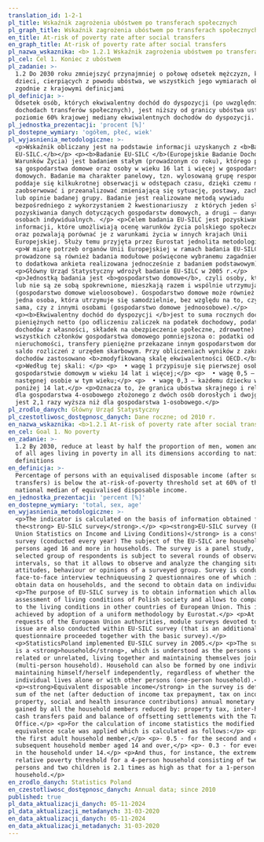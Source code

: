 ```yaml
---
translation_id: 1-2-1
pl_title: Wskaźnik zagrożenia ubóstwem po transferach społecznych
pl_graph_title: Wskaźnik zagrożenia ubóstwem po transferach społecznych
en_title: At-risk of poverty rate after social transfers
en_graph_title: At-risk of poverty rate after social transfers
pl_nazwa_wskaznika: <b> 1.2.1 Wskaźnik zagrożenia ubóstwem po transferach społecznych</b>
pl_cel: Cel 1. Koniec z ubóstwem
pl_zadanie: >-
  1.2 Do 2030 roku zmniejszyć przynajmniej o połowę odsetek mężczyzn, kobiet i
  dzieci, cierpiących z powodu ubóstwa, we wszystkich jego wymiarach określonych
  zgodnie z krajowymi definicjami
pl_definicja: >-
  Odsetek osób, których ekwiwalentny dochód do dyspozycji (po uwzględnieniu w
  dochodach transferów społecznych), jest niższy od granicy ubóstwa ustalonej na
  poziomie 60% krajowej mediany ekwiwalentnych dochodów do dyspozycji.
pl_jednostka_prezentacji: 'procent [%]'
pl_dostepne_wymiary: 'ogółem, płeć, wiek'
pl_wyjasnienia_metodologiczne: >-
  <p>Wskaźnik obliczany jest na podstawie informacji uzyskanych z <b>Badania
  EU-SILC.</b></p> <p><b>Badanie EU-SILC </b>(Europejskie Badanie Dochodów i
  Warunków Życia) jest badaniem stałym (prowadzonym co roku), którego podmiotem
  są gospodarstwa domowe oraz osoby w wieku 16 lat i więcej w gospodarstwach
  domowych. Badanie ma charakter panelowy, tzn. wylosowaną grupę respondentów
  poddaje się kilkukrotnej obserwacji w odstępach czasu, dzięki czemu można
  zaobserwować i przeanalizować zmieniającą się sytuację, postawy, zachowania
  lub opinie badanej grupy. Badanie jest realizowane metodą wywiadu
  bezpośredniego z wykorzystaniem 2 kwestionariuszy  z których jeden służy do
  pozyskiwania danych dotyczących gospodarstw domowych, a drugi – danych o
  osobach indywidualnych. </p> <p>Celem badania EU-SILC jest pozyskiwanie
  informacji, które umożliwiają ocenę warunków życia polskiego społeczeństwa
  oraz pozwalają porównać je z warunkami życia w innych krajach Unii
  Europejskiej. Służy temu przyjęta przez Eurostat jednolita metodologia. </p>
  <p>W miarę potrzeb organów Unii Europejskiej w ramach badania EU-SILC
  prowadzone są również badania modułowe poświęcone wybranemu zagadnieniu (jest
  to dodatkowa ankieta realizowana jednocześnie z badaniem podstawowym).</p>
  <p>Główny Urząd Statystyczny wdrożył badanie EU-SILC w 2005 r.</p>
  <p>Jednostką badania jest <b>gospodarstwo domowe</b>, czyli osoby, które są
  lub nie są ze sobą spokrewnione, mieszkają razem i wspólnie utrzymują się
  (gospodarstwo domowe wieloosobowe). Gospodarstwo domowe może również tworzyć
  jedna osoba, która utrzymuje się samodzielnie, bez względu na to, czy mieszka
  sama, czy z innymi osobami (gospodarstwo domowe jednoosobowe).</p>
  <p><b>Ekwiwalentny dochód do dyspozycji </b>jest to suma rocznych dochodów
  pieniężnych netto (po odliczeniu zaliczek na podatek dochodowy, podatków od
  dochodów z własności, składek na ubezpieczenie społeczne, zdrowotne)
  wszystkich członków gospodarstwa domowego pomniejszona o: podatki od
  nieruchomości, transfery pieniężne przekazane innym gospodarstwom domowym oraz
  saldo rozliczeń z urzędem skarbowym. Przy obliczeniach wyników z zakresu
  dochodów zastosowano <b>zmodyfikowaną skalę ekwiwalentności OECD.</b></p>
  <p>Według tej skali: </p> <p>  • wagę 1 przypisuje się pierwszej osobie w
  gospodarstwie domowym w wieku 14 lat i więcej;</p> <p>  • wagę 0,5 – każdej
  następnej osobie w tym wieku;</p> <p>  • wagę 0,3 – każdemu dziecku w wieku
  poniżej 14 lat.</p> <p>Oznacza to, że granica ubóstwa skrajnego i relatywnego
  dla gospodarstwa 4-osobowego złożonego z dwóch osób dorosłych i dwojga dzieci
  jest 2,1 razy wyższa niż dla gospodarstwa 1-osobowego.</p>
pl_zrodlo_danych: Główny Urząd Statystyczny
pl_czestotliwosc_dostępnosc_danych: Dane roczne; od 2010 r.
en_nazwa_wskaznika: <b>1.2.1 At-risk of poverty rate after social transfers</b>
en_cel: Goal 1. No poverty
en_zadanie: >-
  1.2 By 2030, reduce at least by half the proportion of men, women and children
  of all ages living in poverty in all its dimensions according to national
  definitions
en_definicja: >-
  Percentage of persons with an equivalised disposable income (after social
  transfers) is below the at-risk-of-poverty threshold set at 60% of the
  national median of equivalised disposable income.
en_jednostka_prezentacji: 'percent [%]'
en_dostepne_wymiary: 'total, sex, age'
en_wyjasnienia_metodologiczne: >-
  <p>The indicator is calculated on the basis of information obtained from
  the<strong> EU-SILC survey</strong>.</p> <p><strong>EU-SILC survey (European
  Union Statistics on Income and Living Conditions)</strong> is a constant
  survey (conducted every year) The subject of the EU-SILC are households and
  persons aged 16 and more in households. The survey is a panel study, i.e.
  selected group of respondents is subject to several rounds of observation at
  intervals, so that it allows to observe and analyze the changing situation,
  attitudes, behaviour or opinions of a surveyed group. Survey is conducted by
  face-to-face interview techniqueusing 2 questionnaires one of which is used to
  obtain data on households, and the second to obtain data on individuals.</p>
  <p>The purpose of EU-SILC survey is to obtain information which allows the
  assessment of living conditions of Polish society and allows to compare them
  to the living conditions in other countries of European Union. This is
  achieved by adoption of a uniform methodology by Eurostat.</p> <p>At current
  requests of the European Union authorities, module surveys devoted to selected
  issue are also conducted within EU-SILC survey (that is an additional
  questionnaire proceeded together with the basic survey).</p>
  <p>StatisticsPoland implemented EU-SILC survey in 2005.</p> <p>The survey unit
  is a <strong>household</strong>, which is understood as the persons who may be
  related or unrelated, living together and maintaining themselves jointly
  (multi-person household). Household can also be formed by one individual
  maintaining himself/herself independently, regardless of whether the
  individual lives alone or with other persons (one-person household).</p>
  <p><strong>Equivalent disposable income</strong> in the survey is defined as a
  sum of the net (after deduction of income tax prepayment, tax on income from
  property, social and health insurance contributions) annual monetary incomes
  gained by all the household members reduced by: property tax, inter-household
  cash transfers paid and balance of offsetting settlements with the Tax
  Office.</p> <p>For the calculation of income statistics the modified OECD
  equivalence scale was applied which is calculated as follows:</p> <p>- 1 - for
  the first adult household member,</p> <p>- 0.5 - for the second and each
  subsequent household member aged 14 and over,</p> <p>- 0.3 - for every child
  in the household under 14.</p> <p>And thus, for instance, the extreme and
  relative poverty threshold for a 4-person household consisting of two adult
  persons and two children is 2.1 times as high as that for a 1-person
  household.</p>
en_zrodlo_danych: Statistics Poland
en_czestotliwosc_dostępnosc_danych: Annual data; since 2010
published: true
pl_data_aktualizacji_danych: 05-11-2024
pl_data_aktualizacji_metadanych: 31-03-2020
en_data_aktualizacji_danych: 05-11-2024
en_data_aktualizacji_metadanych: 31-03-2020
---
```

